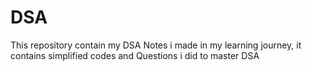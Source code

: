 # DSA
This repository contain my DSA Notes i made in my learning journey, it contains simplified codes and Questions i did to master DSA
